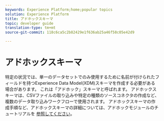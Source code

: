```yaml
---
keywords: Experience Platform;home;popular topics
solution: Experience Platform
title: アドホックスキーマ
topic: developer guide
translation-type: tm+mt
source-git-commit: 118c6ca5c2b82429e1f636ab25a46f58c05e42d9

---
```



# アドホックスキーマ

特定の状況では、単一のデータセットでのみ使用するために名前が付けられたフィールドを持つExperience Data Model(XDM)スキーマを作成する必要がある場合があります。 これは「アドホック」スキーマと呼ばれます。 アドホックスキーマは、CSVファイルの取り込みや特定の種類のソースコネクタの作成など、複数のデータ取り込みワークフローで使用されます。 アドホックスキーマの作成手順など、アドホックスキーマの詳細については、アドホックモジュールのチュートリアルを [参照してください](../tutorials/ad-hoc.md)。
